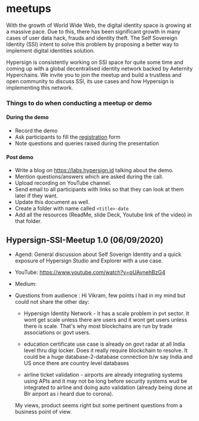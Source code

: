 # meetups

With the growth of World Wide Web, the digital identity space is growing at a massive pace. Due to this, there has been significant growth in many cases of user data hack, frauds and identity theft. The Self Sovereign Identity (SSI) intent to solve this problem by proposing a better way to implement digital identities solution. 

Hypersign is consistently working on SSI space for quite some time and coming up with a global decentralised identity network backed by Aeternity Hyperchains. We invite you to join the meetup and build a trustless and open community to discuss SSI, its use cases and how Hypersign is implementing this network.

### Things to do when conducting a meetup or demo

#### During the demo
* Record the demo
* Ask participants to fill the [registration](https://docs.google.com/forms/d/1-LASoZ17Kkxz95yue8ZuOBFdAshUOzXeAFoBIj3Kdq0/edit) form
* Note questions and queries raised during the presentation

#### Post demo

* Write a blog on https://labs.hypersign.id talking about the demo.
* Mention questions/answers which are asked during the call.
* Upload recording on YouTube channel.
* Send email to all participants with links so that they can look at them later if they want.
* Update this document as well.
* Create a folder with name called `<title>-date`
* Add all the resources (ReadMe, slide Deck, Youtube link of the video) in that folder.

## Hypersign-SSI-Meetup 1.0 (06/09/2020)

- Agend: General discussion about Self Soverign Identity and a quick exposure of Hypersign Studio and Explorer with a use case.
- YouTube: https://www.youtube.com/watch?v=pUAvnehBzG4
- Medium: 
- Questions from audience :
  Hi Vikram, few points i had in my mind but could not share the other day:

    - Hypersign Identity Network - it has a scale problem in pvt sector. It wont get scale unless there are users and it wont get users unless there is scale. That's why most blockchains are run by trade associations or govt users.

    - education certificate use case is already on govt radar at all India level thru digi locker. Does it really require blockchain to resolve. It could be a huge database-2-database connection b/w say India and US once there are country level databases

    - airline ticket validation - airports are already integrating systems using APIs and it may not be long before security systems wud be integrated to airline and doing auto validation (already being done at Blr airport as i heard due to corona).

    My views, product seems right but some pertinent questions from a business point of view.


